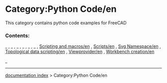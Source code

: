 # Category:Python Code/en
This category contains python code examples for FreeCAD

### Contents:

_ , _ , _ , _ , _ , _ , [Scripting and macros/en](Scripting_and_macros/en.md) , [Scripts/en](Scripts/en.md) , [Svg Namespace/en](Svg_Namespace/en.md) , [Topological data scripting/en](Topological_data_scripting/en.md) , [Viewprovider/en](Viewprovider/en.md) , [Workbench creation/en](Workbench_creation/en.md)

_

---
[documentation index](../README.md) > Category:Python Code/en
